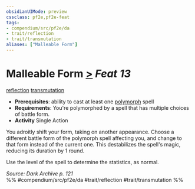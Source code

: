 ```yaml
---
obsidianUIMode: preview
cssclass: pf2e,pf2e-feat
tags:
- compendium/src/pf2e/da
- trait/reflection
- trait/transmutation
aliases: ["Malleable Form"]
---
```

# Malleable Form  [>](/rules/core-rulebook/chapter-9-playing-the-game.md#Actions "Single Action") *Feat 13*  
[reflection](/rules/traits/reflection-da.md)  [transmutation](/rules/traits/transmutation.md)  

- **Prerequisites**: ability to cast at least one [polymorph](/rules/traits/polymorph.md) spell
- **Requirements**: You're polymorphed by a spell that has multiple choices of battle form.
- **Activity** Single Action

You adroitly shift your form, taking on another appearance. Choose a different battle form of the polymorph spell affecting you, and change to that form instead of the current one. This destabilizes the spell's magic, reducing its duration by 1 round.

Use the level of the spell to determine the statistics, as normal.

*Source: Dark Archive p. 121*  
%% #compendium/src/pf2e/da #trait/reflection #trait/transmutation %%